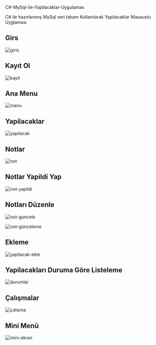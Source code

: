 C#-MySql-ile-Yapilacaklar-Uygulamas

C# ile hazırlanmış MySql veri tabanı Kullanılarak  Yapilacaklar  Masaustu Uyglaması


## Girs


![giris](https://user-images.githubusercontent.com/71436886/190426518-76fb6f64-6c16-4a19-a34d-c385c2f443b4.png)

## Kayıt Ol


![kayit](https://user-images.githubusercontent.com/71436886/190426617-e271e779-9545-4009-bd0d-04f0fd503044.png)

## Ana Menu

![manu](https://user-images.githubusercontent.com/71436886/190426752-52dc5ef0-15a9-468c-968d-274af4a81dcb.png)

## Yapilacaklar

![yapılacak](https://user-images.githubusercontent.com/71436886/190426919-3c5fb732-c6f7-4d3f-b872-735b232b2a72.png)

## Notlar


![not](https://user-images.githubusercontent.com/71436886/190427079-c42782c1-2e35-466e-8244-299a8f160c46.png)

## Notlar Yapildi Yap


![not-yapildi](https://user-images.githubusercontent.com/71436886/190427313-1fa42efc-af2c-4df1-b705-79363a50491c.png)

## Notları Düzenle

![not-guncele](https://user-images.githubusercontent.com/71436886/190427444-3880302a-d1a6-4f4a-ad17-be55c901454c.png)

![not-günceleme](https://user-images.githubusercontent.com/71436886/190427497-60e445b9-8903-4228-99e1-33fc46f55438.png)

## Ekleme

![yapilacak-ekle](https://user-images.githubusercontent.com/71436886/190427600-d4c026e1-2301-4a63-8eea-f1fecfdb32f6.png)

## Yapilacakları Duruma Göre Listeleme

![durumlar](https://user-images.githubusercontent.com/71436886/190427712-6b417b04-e89b-4338-8237-fe8d7c5d5a82.png)

## Çalışmalar
![çalışma](https://user-images.githubusercontent.com/71436886/190427942-0100a303-99bd-4048-bbac-1c15ecf49f68.png)

## Mini Menü


![mini-ekran](https://user-images.githubusercontent.com/71436886/190428311-28501763-8d80-4c3b-8cdd-4013f34c6890.png)


